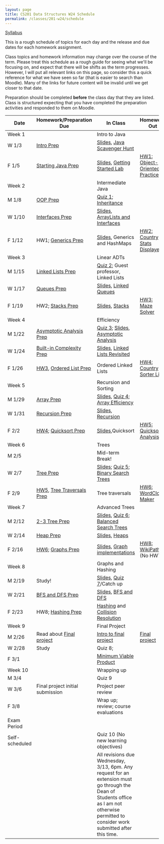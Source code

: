 ```yaml
---
layout: page
title: CS201 Data Structures W24 Schedule
permalink: /classes/201-w24/schedule
---
```


[Syllabus](syllabus)

This is a rough schedule of topics for each day and the release and due dates for each homework assignment.

Class topics and homework information may change over the course of the term. Please treat this schedule as a rough guide for seeing what we'll be focusing on, and expect that there will be shifts as the term progresses. However, I will put all relevant links on this page, so consider this a quick reference for what we have seen so far (that is easier to search than Moodle). Many of the links for future content will be invalid until we get closer to that date.

Preparation should be completed **before** the class day that they are listed. Class is structured expecting that you have completed the preparation activities and responded to them on Moodle.

| Date	| Homework/Preparation Due	| In Class |	Homework Out |
| ------- | --------------- | ------------- | -------------- |
| Week 1 | | Intro to Java | |
| W 1/3| [Intro Prep](intro-prep) | [Slides](https://docs.google.com/presentation/d/1VW51d9Oo4cZOt1euV9U1dllRZCXSfHojlPVQ9DArNqQ/edit), [Java Scavenger Hunt](java_scavenger)| |
| F 1/5 | [Starting Java Prep](java-prep) | [Slides](https://docs.google.com/presentation/d/1GalKVDubBhzVOX-ivQn3BLFyUbEPs15L-txZLhjlVOA/edit?usp=sharing), [Getting Started Lab](getting-started) |	[HW1: Object-Oriented Practice](hw1-oop-practice) |
| Week 2 | | Intermediate Java | |
| M 1/8 | [OOP Prep](oop-prep)	| [Quiz 1](quiz1); [Inheritance](inheritance-activity) |	 |
| W 1/10 | [Interfaces Prep](interfaces-prep) 	|	[Slides](https://docs.google.com/presentation/d/1GqbzJ7bFyviOqDIsDaNas7GsXWaBmShSgABOCWV2A34/edit?usp=sharing), [ArrayLists and Interfaces](interface-lab)	| |
| F 1/12 | HW1; [Generics Prep](generics-prep) |		[Slides](https://docs.google.com/presentation/d/1H00OHU7Eyi8kVk_rb0_PmLN5uJr-A3c8jyJLq5GQXpM/edit?usp=sharing), Generics and HashMaps	| [HW2: Country Stats Displayer](hw2)|
| Week 3 | | Linear ADTs | |
| M 1/15 | [Linked Lists Prep](linkedlist-prep) | [Quiz 2](quiz2); Guest professor, Linked Lists	| |
| W 1/17 | [Queues Prep](queues-prep)  |	[Slides](https://docs.google.com/presentation/d/1xg12NcENddz_2ZmWieCM6UsJ5w4Eo6fbfQzlASDPQcg/edit?usp=sharing), [Linked Queues](queues-lab) |  |
| F 1/19 | HW2; [Stacks Prep](stacks-prep) |		[Slides](https://docs.google.com/presentation/d/1XD5bKAREEpr9q8DS0qleeO5BcJwOiJcGsxLgWKxYbqA/edit?usp=sharing), [Stacks](stacks)	| [HW3: Maze Solver](hw3) |
| Week 4 | | Efficiency | |
| M 1/22 | [Asymptotic Analysis Prep](analysis-prep)|	[Quiz 3](quiz3); [Slides](https://docs.google.com/presentation/d/1IBLrqDDTR7VeDf4AAX6qta04u7BIPmF0CqTTW0biGDM/edit?usp=sharing),  [Asymptotic Analysis](analysis-activity)	| |
| W 1/24 | [Built-in Complexity Prep](built-in-prep) | [Slides](https://docs.google.com/presentation/d/1Xx7a8y-Zf4EyV0w4Pwf1P_aJ03NoyrhDcC6GSEEUZpI/edit?usp=sharing), [Linked Lists Revisited](linked-list-lab)	|  |
| F 1/26 | [HW3](hw3), [Ordered List Prep](ordered-list-prep) |	Ordered Linked Lists	| [HW4: Country Sorter List](hw4)|
| Week 5 |  | Recursion and Sorting | |
| M 1/29 | [Array Prep](array-prep)|	[Slides](https://docs.google.com/presentation/d/1kDdtAY73DFh_sroQqP7UHrrtlQ7bD6ZSTee9jMt1ozI/edit?usp=sharing), [Quiz 4](quiz4); [Array Efficiency](array-efficiency) | |
| W 1/31 |	[Recursion Prep](recursion-prep)	| [Slides](https://docs.google.com/presentation/d/1C50pGKi5QcEVn4ze9sphJcOpRVyOvpe3gPNb3DxJ4QQ/edit?usp=sharing), [Recursion](recursion)	|  |
| F 2/2 | [HW4](hw4); [Quicksort Prep](quicksort-prep)|	[Slides](https://docs.google.com/presentation/d/1m0kzx6gRLNB6PXW__64UfH7fhtA07yhQRnWcF9pA79o/edit?usp=sharing),Quicksort	|  [HW5: Quicksort Analysis](hw5) |
| Week 6 | | Trees | |
| M 2/5	| |	Mid-term Break!	| |
| W 2/7 | [Tree Prep](tree-prep) | [Slides](https://docs.google.com/presentation/d/1uKFmB6EhCFBVLRIoooK8O0wTLgT3tW5Rr1Kx1TrIF_k/edit?usp=sharing); [Quiz 5](quiz5); [Binary Search Trees](BST-lab)| |
| F 2/9 | [HW5](hw5), [Tree Traversals Prep](tree-traversals-prep)| Tree traversals	| [HW6: WordCloud Maker](hw6) |
| Week 7 | | Advanced Trees | |
| M 2/12 | [2-3 Tree Prep](2-3-prep) |	[Slides](https://docs.google.com/presentation/d/1pXGHwNXr70RpGC16YOVA0esmQhEEizHtvY8WU8Nn4IE/edit?usp=sharing), [Quiz 6](quiz6);	[Balanced Search Trees](two-three-tree)	| |
| W 2/14 | [Heap Prep](heaps-prep)| [Slides](https://docs.google.com/presentation/d/1a_9TgcbCJ6bGipZP-3TCzbZZlxEXCXyR0W4EM6SeJ_w/edit?usp=sharing),	[Heaps](heap)		 | |
| F 2/16 |	[HW6](hw6); [Graphs Prep](graphs-prep)  |	[Slides](https://docs.google.com/presentation/d/1XEmAh7o5X2IqSWFQiaaKeYq5WdobCECYjZMOcD33gv8/edit?usp=sharing), [Graph implementations](graphs)	|  [HW8: WikiPaths](hw8) (No HW7) |
| Week 8 | | Graphs and Hashing | |
| M 2/19 | Study! |	[Slides](https://docs.google.com/presentation/d/1IuxX8KEydNwS5HeI2vNloA4O5TEaorKyvde7lWnVbwI/edit?usp=sharing), [Quiz 7](quiz7)/Catch up		| |
| W 2/21 | [BFS and DFS Prep](bfs-dfs-prep)  |[Slides](https://docs.google.com/presentation/d/1LNYax6sVvZk2O3tqlfeUpiFpjhIKfTzvYkSE5cTvuMQ/edit?usp=sharing), [BFS and DFS](traversal-analysis)		 |  |	
| F 2/23 | HW8; [Hashing Prep](hashing-prep)	|  [Hashing](hashing) and [Collision Resolution](collisionresolution) |	 |
| Week 9 | | Final Project | |
| M 2/26 | Read about [Final project](final-project) |		 [Intro to final project](project-intro) 	| [Final project](final-project) |	
| W 2/28 | Study  | Quiz 8;	| |
| F 3/1 |  |[Minimum Viable Product](project-checkin)	 |	 |
| Week 10 | | Wrapping up | |
| M 3/4	| | Quiz 9  | |
| W 3/6 | Final project initial submission | Project peer review | |
| F 3/8 |  | Wrap up; review; course evaluations	| |
| Exam Period | | | |
| Self-scheduled | | Quiz 10 (No new learning objectives) | |
| | | All revisions due Wednesday, 3/13, 6pm. Any request for an extension must go through the Dean of Students office as I am not otherwise permitted to consider work submitted after this time. | |